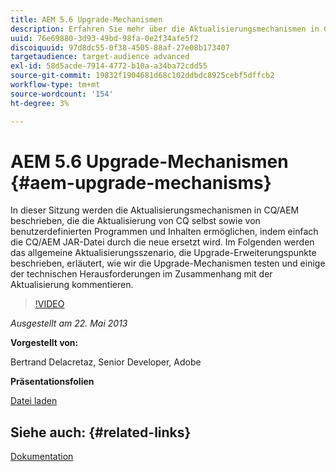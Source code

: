 ```yaml
---
title: AEM 5.6 Upgrade-Mechanismen
description: Erfahren Sie mehr über die Aktualisierungsmechanismen in CQ/AEM, die die Aktualisierung von CQ selbst sowie von benutzerdefinierten Programmen und Inhalten ermöglichen, indem Sie einfach die CQ/AEM JAR-Datei durch die neue ersetzen. Im Folgenden werden das allgemeine Aktualisierungsszenario, die Upgrade-Erweiterungspunkte beschrieben, erläutert, wie wir die Upgrade-Mechanismen testen und einige der technischen Herausforderungen im Zusammenhang mit der Aktualisierung kommentieren.
uuid: 76e69880-3d93-49bd-98fa-0e2f34afe5f2
discoiquuid: 97d8dc55-0f38-4505-88af-27e08b173407
targetaudience: target-audience advanced
exl-id: 58d5acde-7914-4772-b10a-a34ba72cdd55
source-git-commit: 19832f1904681d68c102ddbdc8925cebf5dffcb2
workflow-type: tm+mt
source-wordcount: '154'
ht-degree: 3%

---
```


# AEM 5.6 Upgrade-Mechanismen {#aem-upgrade-mechanisms}

In dieser Sitzung werden die Aktualisierungsmechanismen in CQ/AEM beschrieben, die die Aktualisierung von CQ selbst sowie von benutzerdefinierten Programmen und Inhalten ermöglichen, indem einfach die CQ/AEM JAR-Datei durch die neue ersetzt wird. Im Folgenden werden das allgemeine Aktualisierungsszenario, die Upgrade-Erweiterungspunkte beschrieben, erläutert, wie wir die Upgrade-Mechanismen testen und einige der technischen Herausforderungen im Zusammenhang mit der Aktualisierung kommentieren.

>[!VIDEO](https://video.tv.adobe.com/v/19576/?quality=9)

*Ausgestellt am 22. Mai 2013*

**Vorgestellt von:**

Bertrand Delacretaz, Senior Developer, Adobe

**Präsentationsfolien**

[Datei laden](assets/cqgems-bdelacretaz-cq-upgrades-2013-05-22.pdf)

## Siehe auch: {#related-links}

[Dokumentation](http://docs.adobe.com/docs/en/cq/current/deploying/upgrading.html)

<!--
[Get back to the Overview](https://helpx.adobe.com/experience-manager/kt/eseminars/gems/aem-index.html)
-->
